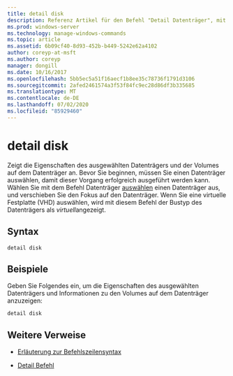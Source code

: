 ```yaml
---
title: detail disk
description: Referenz Artikel für den Befehl "Detail Datenträger", mit dem die Eigenschaften des ausgewählten Datenträgers und die Volumes auf diesem Datenträger angezeigt werden.
ms.prod: windows-server
ms.technology: manage-windows-commands
ms.topic: article
ms.assetid: 6b09cf40-8d93-452b-b449-5242e62a4102
author: coreyp-at-msft
ms.author: coreyp
manager: dongill
ms.date: 10/16/2017
ms.openlocfilehash: 5bb5ec5a51f16aecf1b8ee35c78736f1791d3106
ms.sourcegitcommit: 2afed2461574a3f53f84fc9ec28d86df3b335685
ms.translationtype: MT
ms.contentlocale: de-DE
ms.lasthandoff: 07/02/2020
ms.locfileid: "85929460"
---
```

# <a name="detail-disk"></a>detail disk

Zeigt die Eigenschaften des ausgewählten Datenträgers und der Volumes auf dem Datenträger an. Bevor Sie beginnen, müssen Sie einen Datenträger auswählen, damit dieser Vorgang erfolgreich ausgeführt werden kann. Wählen Sie mit dem Befehl Datenträger [auswählen](select-disk.md) einen Datenträger aus, und verschieben Sie den Fokus auf den Datenträger. Wenn Sie eine virtuelle Festplatte (VHD) auswählen, wird mit diesem Befehl der Bustyp des Datenträgers als *virtuell*angezeigt.

## <a name="syntax"></a>Syntax

```
detail disk
```

## <a name="examples"></a>Beispiele

Geben Sie Folgendes ein, um die Eigenschaften des ausgewählten Datenträgers und Informationen zu den Volumes auf dem Datenträger anzuzeigen:

```
detail disk
```

## <a name="additional-references"></a>Weitere Verweise

- [Erläuterung zur Befehlszeilensyntax](command-line-syntax-key.md)

- [Detail Befehl](detail.md)
